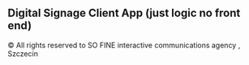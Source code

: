 ## Digital Signage Client App (just logic no front end)
 
 © All rights reserved to SO FINE interactive communications agency , Szczecin
